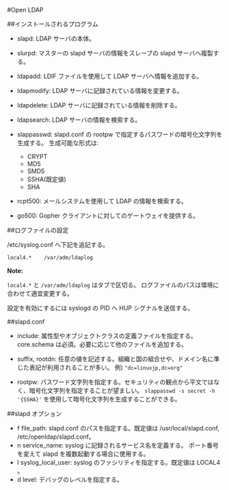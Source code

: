 #Open LDAP

##インストールされるプログラム

* slapd: LDAP サーバの本体。
* slurpd: マスターの slapd サーバの情報をスレーブの slapd サーバへ複製する。
* ldapadd: LDIF ファイルを使用して LDAP サーバへ情報を追加する。
* ldapmodify: LDAP サーバに記録されている情報を変更する。
* ldapdelete: LDAP サーバに記録されている情報を削除する。
* ldapsearch: LDAP サーバの情報を検索する。
* slappasswd: slapd.conf の rootpw で指定するパスワードの暗号化文字列を生成する。
  生成可能な形式は:
  * CRYPT
  * MD5
  * SMD5
  * SSHA(既定値)
  * SHA

* rcpt500: メールシステムを使用して LDAP の情報を検索する。
* go500: Gopher クライアントに対してのゲートウェイを提供する。

##ログファイルの設定

/etc/syslog.conf へ下記を追記する。

```bash
local4.*    /var/adm/ldaplog
```

**Note:**

``local4.*`` と ``/var/adm/ldaplog`` はタブで区切る。
ログファイルのパスは環境に合わせて適宜変更する。

設定を有効にするには syslogd の PID へ HUP シグナルを送信する。

##slapd.conf

* include: 属性型やオブジェクトクラスの定義ファイルを指定する。
  core.schema は必須。必要に応じて他のファイルを追加する。
  
* suffix, rootdn: 任意の値を記述する。組織と国の組合せや、ドメイン名に準じた表記が利用されることが多い。
  例) ``"dc=linuxjp,dc=org"``
  
* rootpw: パスワード文字列を指定する。セキュリティの観点から平文ではなく、暗号化文字列を指定することが望ましい。
  ``slappasswd -s secret -h '{SSHA}'`` を使用して暗号化文字列を生成することができる。
  
##slapd オプション
  
* f file_path: slapd.conf のパスを指定する。既定値は /usr/local/slapd.conf, /etc/openldap/slapd.conf。
* n service_name: syslog に記録されるサービス名を定義する。
  ポート番号を変えて slapd を複数起動する場合に使用する。
* l syslog_local_user: syslog のファシリティを指定する。既定値は LOCAL4 。
* d level: デバッグのレベルを指定する。